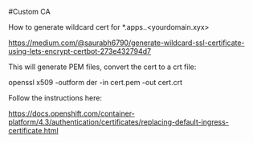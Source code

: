 #Custom CA

How to generate wildcard cert for *.apps.<cluster>.<yourdomain.xyx>

https://medium.com/@saurabh6790/generate-wildcard-ssl-certificate-using-lets-encrypt-certbot-273e432794d7

This will generate PEM files, convert the cert to a crt file:

openssl x509 -outform der -in cert.pem -out cert.crt

Follow the instructions here:

https://docs.openshift.com/container-platform/4.3/authentication/certificates/replacing-default-ingress-certificate.html

